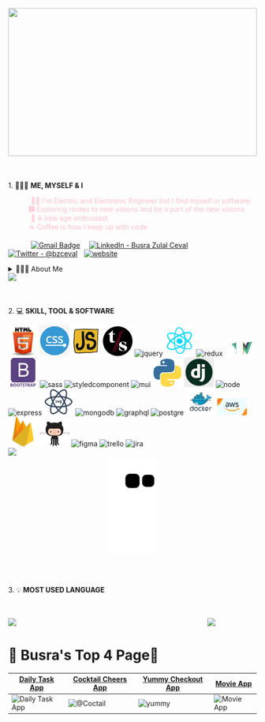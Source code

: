 <img src="https://media.giphy.com/media/L1R1tvI9svkIWwpVYr/giphy.gif" width="100%" height="300"></br>

<br><br>1.  👩🏻‍💻 **ME, MYSELF & I**<br>

&emsp;&emsp;&emsp;<font color="pink"> 🐱‍🏍 I'm Electric and Electronic Engineer but I find myself in software. </font> </br>
&emsp;&emsp;&emsp;<font color="pink">🎆 Exploring routes to new visions and be a part of the new visions. </font>
</br>
&emsp;&emsp;&emsp;<font color="pink"> 🧐 A new age enthusiast. </font>
</br>
&emsp;&emsp;&emsp;<font color="pink">☕ Coffee is how I keep up with code</font> <br>

&emsp;&emsp;&emsp;
[![Gmail Badge](https://img.shields.io/badge/Gmail-D14836?style=for-the-badge&logo=gmail&logoColor=white)](mailto:busraaceval@gmail.com) &emsp;[![LinkedIn - Busra Zulal Ceval](https://img.shields.io/badge/LinkedIn-0077B5?style=for-the-badge&logo=linkedin&logoColor=white)](https://www.linkedin.com/in/busra-zulal-ceval/)&emsp;
[![Twitter - @bzceval](https://img.shields.io/badge/Twitter-1DA1F2?style=for-the-badge&logo=twitter&logoColor=white)](https://twitter.com/bzceval)&emsp;[![website](https://img.shields.io/badge/%20-medium-black?&style=for-the-badge&logoColor=white)](https://medium.com/@busraaceval)&emsp;

<details> 
  <summary>👨🏼‍💻 About Me</summary>
After 4 years of engineering education, I graduated with a 3.2 GPO as the fourth in the school. I tried myself in both electrical and electronic engineering, I managed many projects in the field of electricity. Afterwards, I took my first steps into software with a startup that developed applications in the field of Industry 4.0 and Artificial Intelligence, which was established in the Technopark with the American culture. While you were a intern here, you could be promoted as a junior in the field where your skills are prone, by being tried in every field like play dough.<font color="pink"> As an engineer, I was promoted as Frontend Developer as the first junior among 5 intern. </font> The first award I received as a developer was to develop the company site according to my own imagination. I was transferring raw data from end-to-end connected machines in the factory to the frontend using vue js. At the same time, I worked as a project manager in the side project of the company. Result-oriented Front End Developer passionate about learning new technologies and prone to teamwork. I like to take responsibility wherever I am. I always keep myself updated and share what I learn. <br>
</details>

<img src="https://raw.githubusercontent.com/andreasbm/readme/master/assets/lines/colored.png">

<br><br>2. 💻 **SKILL, TOOL & SOFTWARE**<br>
<div>
    <img src="https://github.com/prowebdev119/prowebdev119/blob/main/git%20profile%20icons/html_aladdinGene.png" width="60" alt="html" />
    <img src="https://github.com/prowebdev119/prowebdev119/blob/main/git%20profile%20icons/css_aladdinGene.png" width="60" alt="css" />
    <img src="https://github.com/prowebdev119/prowebdev119/blob/main/git%20profile%20icons/javascript_aladdinGene.gif" width="60" alt="javascript" />
    <img src="https://github.com/prowebdev119/prowebdev119/blob/main/git%20profile%20icons/ts_aladdinGene.gif" width="60" alt="typescript" />
    <img src="https://raw.githubusercontent.com/danielcranney/readme-generator/main/public/icons/skills/jquery-colored.svg" width="60" alt="jquery" />
    <img src="https://github.com/prowebdev119/prowebdev119/blob/main/git%20profile%20icons/react_aladdinGene.gif" width="60" alt="react" /> 
    <img src="https://raw.githubusercontent.com/danielcranney/readme-generator/main/public/icons/skills/redux-colored.svg" width="60" alt="redux" />
    <img src="https://github.com/prowebdev119/prowebdev119/blob/main/git%20profile%20icons/vue1_aladdinGene.gif" width="60" alt="vue" />
    <img src="https://github.com/prowebdev119/prowebdev119/blob/main/git%20profile%20icons/bootstrap_aladdinGene.png" width="60" alt="bootstrap" /> 
    <img src="https://raw.githubusercontent.com/danielcranney/readme-generator/main/public/icons/skills/sass-colored.svg" width="60" alt="sass" />
    <img src="https://styled-components.com/logo.png" width="60" alt="styledcomponent" />
    <img src="https://raw.githubusercontent.com/danielcranney/readme-generator/main/public/icons/skills/materialui-colored.svg" width="60" alt="mui" /> 
    <img src="https://github.com/prowebdev119/prowebdev119/blob/main/git%20profile%20icons/python_aladdinGene.gif" width="60" alt="python" />
    <img src="https://github.com/prowebdev119/prowebdev119/blob/main/git%20profile%20icons/django_aladdinGene.png" width="60" alt="django" /> 
    <img src="https://raw.githubusercontent.com/danielcranney/readme-generator/main/public/icons/skills/nodejs-colored.svg" width="60" alt="node" />
    <img src="https://raw.githubusercontent.com/danielcranney/readme-generator/main/public/icons/skills/express-colored.svg" width="60" alt="express" /> 
    <img src="https://github.com/prowebdev119/prowebdev119/blob/main/git%20profile%20icons/svg_aladdinGene.gif" width="60" alt="svg" /> 
    <img src="https://raw.githubusercontent.com/danielcranney/readme-generator/main/public/icons/skills/mongodb-colored.svg" width="60" alt="mongodb" />
    <img src="https://raw.githubusercontent.com/danielcranney/readme-generator/main/public/icons/skills/graphql-colored.svg" width="60" alt="graphql" />
    <img src="https://raw.githubusercontent.com/danielcranney/readme-generator/main/public/icons/skills/postgresql-colored.svg" width="60" alt="postgre" />
    <img src="https://github.com/prowebdev119/prowebdev119/blob/main/git%20profile%20icons/docker_aladdinGene.png" width="60" alt="docker" />
    <img src="https://github.com/prowebdev119/prowebdev119/blob/main/git%20profile%20icons/aws_aladdinGene.gif" width="60" alt="aws" />  
    <img src="https://github.com/prowebdev119/prowebdev119/blob/main/git%20profile%20icons/firebase_aladdinGene.webp" width="60" alt="firebase" />
    <img src="https://github.com/prowebdev119/prowebdev119/blob/main/git%20profile%20icons/git_aladdinGene.gif" width="60" alt="git" />
    <img src="https://raw.githubusercontent.com/danielcranney/readme-generator/main/public/icons/skills/figma-colored.svg" width="60" alt="figma" />
    <img src="https://upload.wikimedia.org/wikipedia/en/thumb/8/8c/Trello_logo.svg/126px-Trello_logo.svg.png?20210216184934" width="150" alt="trello" />
    <img src="https://wac-cdn.atlassian.com/dam/jcr:e348b562-4152-4cdc-8a55-3d297e509cc8/Jira%20Software-blue.svg?cdnVersion=578" width="200" alt="jira" />
</div>

<img src="https://raw.githubusercontent.com/andreasbm/readme/master/assets/lines/colored.png">

<div  align="center"> <img src="https://raw.githubusercontent.com/scriptex/github-contributions-snake/snake/github-contribution-grid-snake.svg" /></div>
<br>

<br><br>3. 💡 **MOST USED LANGUAGE**<br><br>
<img
     src="https://github-readme-stats.vercel.app/api/top-langs/?username=bzceval&theme=blue-green"
     alt=""
     /> <br/>
     
<img src="https://raw.githubusercontent.com/andreasbm/readme/master/assets/lines/colored.png">

<img align='right' src='https://user-images.githubusercontent.com/5713670/87202985-820dcb80-c2b6-11ea-9f56-7ec461c497c3.gif' width='100'>

# 🍕 Busra's Top 4 Page🍕

[Daily Task App](https://github.com/bzceval/javascript-daily-task-app) | [Cocktail Cheers App](https://github.com/bzceval/reactjs-cocktail-cheers-app) | [Yummy Checkout App](https://github.com/bzceval/javascript-yummy-macaron-app) | [Movie App](https://github.com/bzceval/reactjs-movie-application)
--- | --- | --- | ---
![Daily Task App](https://user-images.githubusercontent.com/100320309/194820640-fd4b09d7-3575-441c-ac5a-67247576350a.gif) | ![@Coctail](https://user-images.githubusercontent.com/100320309/204961075-9f2b7dcd-1b10-447d-8c09-bd3b16f077a9.gif) | ![yummy](https://user-images.githubusercontent.com/100320309/205872604-d875eb46-e167-4ffd-afd3-b78d986641db.gif) | ![Movie App](https://user-images.githubusercontent.com/100320309/205938897-f1156a99-5e70-422f-9b63-be80d0afc954.gif)

